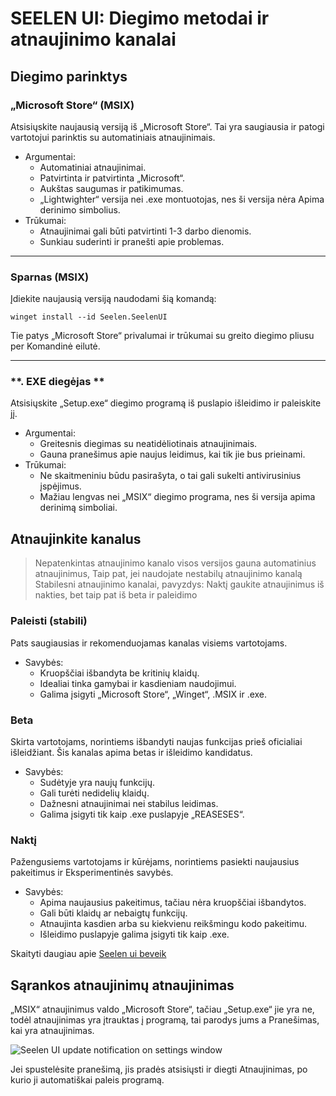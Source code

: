 # **SEELEN UI: Diegimo metodai ir atnaujinimo kanalai**

## **Diegimo parinktys**

### **„Microsoft Store“ (MSIX)**

Atsisiųskite naujausią versiją iš „Microsoft Store“. Tai yra saugiausia
 ir patogi vartotojui parinktis su automatiniais atnaujinimais.

*   Argumentai:
    *   Automatiniai atnaujinimai.
    *   Patvirtinta ir patvirtinta „Microsoft“.
    *   Aukštas saugumas ir patikimumas.
    *   „Lightwighter“ versija nei .exe montuotojas, nes ši versija nėra
         Apima derinimo simbolius.
*   Trūkumai:
    *   Atnaujinimai gali būti patvirtinti 1-3 darbo dienomis.
    *   Sunkiau suderinti ir pranešti apie problemas.

***

### **Sparnas (MSIX)**

Įdiekite naujausią versiją naudodami šią komandą:

```pwsh
winget install --id Seelen.SeelenUI
```

Tie patys „Microsoft Store“ privalumai ir trūkumai su greito diegimo pliusu per
 Komandinė eilutė.

***

### \*\*. EXE diegėjas \*\*

Atsisiųskite „Setup.exe“ diegimo programą iš puslapio išleidimo ir paleiskite jį.

*   Argumentai:
    *   Greitesnis diegimas su neatidėliotinais atnaujinimais.
    *   Gauna pranešimus apie naujus leidimus, kai tik jie bus prieinami.
*   Trūkumai:
    *   Ne skaitmeniniu būdu pasirašyta, o tai gali sukelti antivirusinius įspėjimus.
    *   Mažiau lengvas nei „MSIX“ diegimo programa, nes ši versija apima derinimą
         simboliai.

## **Atnaujinkite kanalus**

> Nepatenkintas atnaujinimo kanalo visos versijos gauna automatinius atnaujinimus,
>  Taip pat, jei naudojate nestabilų atnaujinimo kanalą
>  Stabilesni atnaujinimo kanalai, pavyzdys: Naktį gaukite atnaujinimus iš nakties, bet
>  taip pat iš beta ir paleidimo

### **Paleisti (stabili)**

Pats saugiausias ir rekomenduojamas kanalas visiems vartotojams.

*   Savybės:
    *   Kruopščiai išbandyta be kritinių klaidų.
    *   Idealiai tinka gamybai ir kasdieniam naudojimui.
    *   Galima įsigyti „Microsoft Store“, „Winget“, .MSIX ir .exe.

### **Beta**

Skirta vartotojams, norintiems išbandyti naujas funkcijas prieš oficialiai išleidžiant.
 Šis kanalas apima betas ir išleidimo kandidatus.

*   Savybės:
    *   Sudėtyje yra naujų funkcijų.
    *   Gali turėti nedidelių klaidų.
    *   Dažnesni atnaujinimai nei stabilus leidimas.
    *   Galima įsigyti tik kaip .exe puslapyje „REASESES“.

### **Naktį**

Pažengusiems vartotojams ir kūrėjams, norintiems pasiekti naujausius pakeitimus ir
 Eksperimentinės savybės.

*   Savybės:
    *   Apima naujausius pakeitimus, tačiau nėra kruopščiai išbandytos.
    *   Gali būti klaidų ar nebaigtų funkcijų.
    *   Atnaujinta kasdien arba su kiekvienu reikšmingu kodo pakeitimu.
    *   Išleidimo puslapyje galima įsigyti tik kaip .exe.

Skaityti daugiau apie [Seelen ui beveik](./nightly.md)

## **Sąrankos atnaujinimų atnaujinimas**

„MSIX“ atnaujinimus valdo „Microsoft Store“, tačiau „Setup.exe“ jie yra
 ne, todėl atnaujinimas yra įtrauktas į programą, tai parodys jums a
 Pranešimas, kai yra atnaujinimas.

![Seelen UI update notification on settings window](https://github.com/Seelen-Inc/slu-blog/blob/master/blog/seelen-ui-distribution-channels/image.png?raw=true)

Jei spustelėsite pranešimą, jis pradės atsisiųsti ir diegti
 Atnaujinimas, po kurio ji automatiškai paleis programą.

